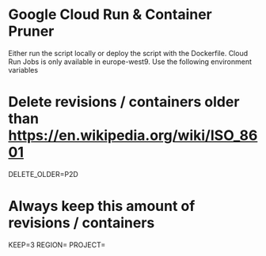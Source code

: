 # Google Cloud Run & Container Pruner

Either run the script locally or deploy the script with the Dockerfile. Cloud Run Jobs is only available in europe-west9. Use the following environment variables

# Delete revisions / containers older than https://en.wikipedia.org/wiki/ISO_8601
DELETE_OLDER=P2D
# Always keep this amount of revisions / containers
KEEP=3
REGION=
PROJECT=